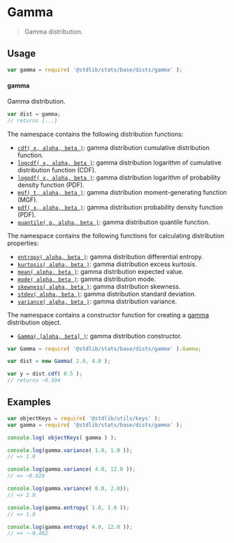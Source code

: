 <!--

@license Apache-2.0

Copyright (c) 2018 The Stdlib Authors.

Licensed under the Apache License, Version 2.0 (the "License");
you may not use this file except in compliance with the License.
You may obtain a copy of the License at

   http://www.apache.org/licenses/LICENSE-2.0

Unless required by applicable law or agreed to in writing, software
distributed under the License is distributed on an "AS IS" BASIS,
WITHOUT WARRANTIES OR CONDITIONS OF ANY KIND, either express or implied.
See the License for the specific language governing permissions and
limitations under the License.

-->

# Gamma

> Gamma distribution.

<section class="usage">

## Usage

```javascript
var gamma = require( '@stdlib/stats/base/dists/gamma' );
```

#### gamma

Gamma distribution.

```javascript
var dist = gamma;
// returns {...}
```

The namespace contains the following distribution functions:

<!-- <toc pattern="*+(cdf|pdf|mgf|quantile)*"> -->

<div class="namespace-toc">

-   <span class="signature">[`cdf( x, alpha, beta )`][@stdlib/stats/base/dists/gamma/cdf]</span><span class="delimiter">: </span><span class="description">gamma distribution cumulative distribution function.</span>
-   <span class="signature">[`logcdf( x, alpha, beta )`][@stdlib/stats/base/dists/gamma/logcdf]</span><span class="delimiter">: </span><span class="description">gamma distribution logarithm of cumulative distribution function (CDF).</span>
-   <span class="signature">[`logpdf( x, alpha, beta )`][@stdlib/stats/base/dists/gamma/logpdf]</span><span class="delimiter">: </span><span class="description">gamma distribution logarithm of probability density function (PDF).</span>
-   <span class="signature">[`mgf( t, alpha, beta )`][@stdlib/stats/base/dists/gamma/mgf]</span><span class="delimiter">: </span><span class="description">gamma distribution moment-generating function (MGF).</span>
-   <span class="signature">[`pdf( x, alpha, beta )`][@stdlib/stats/base/dists/gamma/pdf]</span><span class="delimiter">: </span><span class="description">gamma distribution probability density function (PDF).</span>
-   <span class="signature">[`quantile( p, alpha, beta )`][@stdlib/stats/base/dists/gamma/quantile]</span><span class="delimiter">: </span><span class="description">gamma distribution quantile function.</span>

</div>

<!-- </toc> -->

The namespace contains the following functions for calculating distribution properties:

<!-- <toc pattern="*+(entropy|kurtosis|mean|median|mode|skewness|stdev|variance)*"> -->

<div class="namespace-toc">

-   <span class="signature">[`entropy( alpha, beta )`][@stdlib/stats/base/dists/gamma/entropy]</span><span class="delimiter">: </span><span class="description">gamma distribution differential entropy.</span>
-   <span class="signature">[`kurtosis( alpha, beta )`][@stdlib/stats/base/dists/gamma/kurtosis]</span><span class="delimiter">: </span><span class="description">gamma distribution excess kurtosis.</span>
-   <span class="signature">[`mean( alpha, beta )`][@stdlib/stats/base/dists/gamma/mean]</span><span class="delimiter">: </span><span class="description">gamma distribution expected value.</span>
-   <span class="signature">[`mode( alpha, beta )`][@stdlib/stats/base/dists/gamma/mode]</span><span class="delimiter">: </span><span class="description">gamma distribution mode.</span>
-   <span class="signature">[`skewness( alpha, beta )`][@stdlib/stats/base/dists/gamma/skewness]</span><span class="delimiter">: </span><span class="description">gamma distribution skewness.</span>
-   <span class="signature">[`stdev( alpha, beta )`][@stdlib/stats/base/dists/gamma/stdev]</span><span class="delimiter">: </span><span class="description">gamma distribution standard deviation.</span>
-   <span class="signature">[`variance( alpha, beta )`][@stdlib/stats/base/dists/gamma/variance]</span><span class="delimiter">: </span><span class="description">gamma distribution variance.</span>

</div>

<!-- </toc> -->

The namespace contains a constructor function for creating a [gamma][gamma-distribution] distribution object.

<!-- <toc pattern="*ctor*"> -->

<div class="namespace-toc">

-   <span class="signature">[`Gamma( [alpha, beta] )`][@stdlib/stats/base/dists/gamma/ctor]</span><span class="delimiter">: </span><span class="description">gamma distribution constructor.</span>

</div>

<!-- </toc> -->

```javascript
var Gamma = require( '@stdlib/stats/base/dists/gamma' ).Gamma;

var dist = new Gamma( 2.0, 4.0 );

var y = dist.cdf( 0.5 );
// returns ~0.594
```

</section>

<!-- /.usage -->

<section class="examples">

## Examples

<!-- TODO: better examples -->

<!-- eslint no-undef: "error" -->

```javascript
var objectKeys = require( '@stdlib/utils/keys' );
var gamma = require( '@stdlib/stats/base/dists/gamma' );

console.log( objectKeys( gamma ) );

console.log(gamma.variance( 1.0, 1.0 ));
// => 1.0

console.log(gamma.variance( 4.0, 12.0 ));
// => ~0.028

console.log(gamma.variance( 8.0, 2.0));
// => 2.0

console.log(gamma.entropy( 1.0, 1.0 ));
// => 1.0

console.log(gamma.entropy( 4.0, 12.0 ));
// => ~-0.462

```

</section>

<!-- /.examples -->

<!-- Section for related `stdlib` packages. Do not manually edit this section, as it is automatically populated. -->

<section class="related">

</section>

<!-- /.related -->

<!-- Section for all links. Make sure to keep an empty line after the `section` element and another before the `/section` close. -->

<section class="links">

[gamma-distribution]: https://en.wikipedia.org/wiki/Gamma_distribution

<!-- <toc-links> -->

[@stdlib/stats/base/dists/gamma/ctor]: https://github.com/stdlib-js/stdlib/tree/develop/lib/node_modules/%40stdlib/stats/base/dists/gamma/ctor

[@stdlib/stats/base/dists/gamma/entropy]: https://github.com/stdlib-js/stdlib/tree/develop/lib/node_modules/%40stdlib/stats/base/dists/gamma/entropy

[@stdlib/stats/base/dists/gamma/kurtosis]: https://github.com/stdlib-js/stdlib/tree/develop/lib/node_modules/%40stdlib/stats/base/dists/gamma/kurtosis

[@stdlib/stats/base/dists/gamma/mean]: https://github.com/stdlib-js/stdlib/tree/develop/lib/node_modules/%40stdlib/stats/base/dists/gamma/mean

[@stdlib/stats/base/dists/gamma/mode]: https://github.com/stdlib-js/stdlib/tree/develop/lib/node_modules/%40stdlib/stats/base/dists/gamma/mode

[@stdlib/stats/base/dists/gamma/skewness]: https://github.com/stdlib-js/stdlib/tree/develop/lib/node_modules/%40stdlib/stats/base/dists/gamma/skewness

[@stdlib/stats/base/dists/gamma/stdev]: https://github.com/stdlib-js/stdlib/tree/develop/lib/node_modules/%40stdlib/stats/base/dists/gamma/stdev

[@stdlib/stats/base/dists/gamma/variance]: https://github.com/stdlib-js/stdlib/tree/develop/lib/node_modules/%40stdlib/stats/base/dists/gamma/variance

[@stdlib/stats/base/dists/gamma/cdf]: https://github.com/stdlib-js/stdlib/tree/develop/lib/node_modules/%40stdlib/stats/base/dists/gamma/cdf

[@stdlib/stats/base/dists/gamma/logcdf]: https://github.com/stdlib-js/stdlib/tree/develop/lib/node_modules/%40stdlib/stats/base/dists/gamma/logcdf

[@stdlib/stats/base/dists/gamma/logpdf]: https://github.com/stdlib-js/stdlib/tree/develop/lib/node_modules/%40stdlib/stats/base/dists/gamma/logpdf

[@stdlib/stats/base/dists/gamma/mgf]: https://github.com/stdlib-js/stdlib/tree/develop/lib/node_modules/%40stdlib/stats/base/dists/gamma/mgf

[@stdlib/stats/base/dists/gamma/pdf]: https://github.com/stdlib-js/stdlib/tree/develop/lib/node_modules/%40stdlib/stats/base/dists/gamma/pdf

[@stdlib/stats/base/dists/gamma/quantile]: https://github.com/stdlib-js/stdlib/tree/develop/lib/node_modules/%40stdlib/stats/base/dists/gamma/quantile

<!-- </toc-links> -->

</section>

<!-- /.links -->
